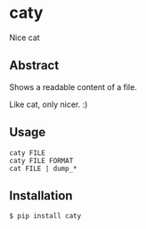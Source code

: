 # caty

Nice cat

## Abstract

Shows a readable content of a file.

Like cat, only nicer. :)

## Usage

    caty FILE
    caty FILE FORMAT
    cat FILE | dump_*


## Installation

    $ pip install caty
